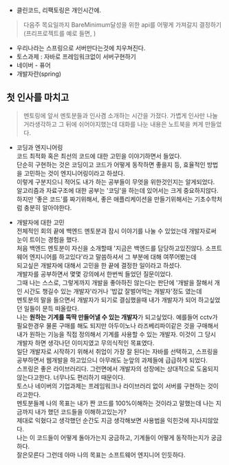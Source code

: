 - 클린코드, 리팩토링은 개인시간에.
> 다음주 목요일까지 BareMinimum달성을 위한 api를 어떻게 가져갈지 결정하기(프리프로젝트를 예로 들면, ) 
- 우리나라는 스프링으로 서버만다는것에 치우쳐진다.  
- 토스과제 : 자바로 프레임워크없이 서버구현하기
- 네이버 - 퓨어  
- 개발자란(spring)

## 첫 인사를 마치고
> 멘토링에 앞서 멘토분들과 인사겸 소개하는 시간을 가졌다. 가볍게 인사만 나눌거라생각하고 그 뒤에 쉬어야지했는데 대화를 나눈 내용은 노트북을 켜게 만들었다.  

- 코딩과 엔지니어링  
코드 최적화 혹은 최선의 코드에 대한 고민을 이야기하면서 들었다.  
단순히 구현하는 것은 코딩이고 코드가 어떻게 동작하면 좋을지 등, 효율적인 방법을 고민하는 것이 엔지니어링이라고 하셨다.  
이렇게 구분지으니 적어도 내가 하는 공부들이 무엇을 위한것인지는 알게되었다.  
알고리즘과 자료구조에 대한 공부는 '코딩'을 하는데 있어서는 크게 중요하지않다.  
하지만 '좋은 코드'를 짜기위해서, 좋은 애플리케이션을 만들기위해서는 기초수학처럼 충분히 알아야한다.  

- 개발자에 대한 고민  
전체적인 회의 끝에 백엔드 멘토분과 잠시 이야기를 나눌 수 있었는데 개발자로써 눈이 트이는 경험을 했다.  
처음 백엔드 멘토분이 자신을 소개할때 '지금은 백엔드를 담당하고있진않다. 소프트웨어 엔지니어를 하고있다'라고 말씀하셔서 그 부분에 대해 여쭈어봤는데  
되고싶은 개발자에 대해서 고민을 한 끝에 결정한 일이라고 하셨다.  
개발자를 공부하면서 몇몇 강의에서 한번씩 들었던 질문이었다.  
그때 나는 스스로, 그렇게까지 개발을 좋아하진 않는다는 판단에 '개발을 잘해서 개인 시간도 챙길수 있는 개발자'라거나 '밥값 잘벌어먹는 개발자'정도 였는데  
멘토분의 말을 들으면서 개발자가 되기로 결심했을때 내가 개발자가 되어 하고싶었던 일들이 문득 떠올랐다.  
나는 **원하는 기계를 뚝딱 만들어낼 수 있는 개발자**가 되고싶었다. 예를들어 cctv가 필요한경우 물론 구매를 해도 되지만 아두이노나 라즈베리파이같은 것을 구매해서  
내가 원하는 기능을 직접 정의해서 기계를 사용할 수 있는 개발자. 이것이 그 당시 개발자 하면 생각나던 이미지였고 무의식적인 목표였다.  
일단 개발자로 시작하기 위해서 취업이 가장 잘 된다는 자바를 선택하고, 스프링을 공부하면서 웹개발을 하고있으니 아무래도 눈앞의 과제들에 급급하게 되었다.  
스프링은 좋은 라이브러리다. 그런면에서 개발자의 성장에는 상대적으로 도움되지 않는다고한다. 너무나도 편리하기 때문이다.  
토스나 네이버의 기업과제는 프레임워크나 라이브러리 없이 서버를 구현하는 것이라고한다.  
멘토분들께 나의 목표는 내가 짠 코드를 100%이해하는 것이라고 말했는데 나는 지금까지 내가 했던 코드들을 이해하고있는가?  
제대로 익혔다고 생각했던 순간도 지금 생각해보면 사용법을 익힌것에 지나지않았다.  
나는 이 코드들이 어떻게 돌아가는지 궁금하고, 기계들이 어떻게 동작하는지가 궁금하다.  
잘은모른다 그런데 아마 나의 목표는 소프트웨어 엔지니어 인듯하다.
